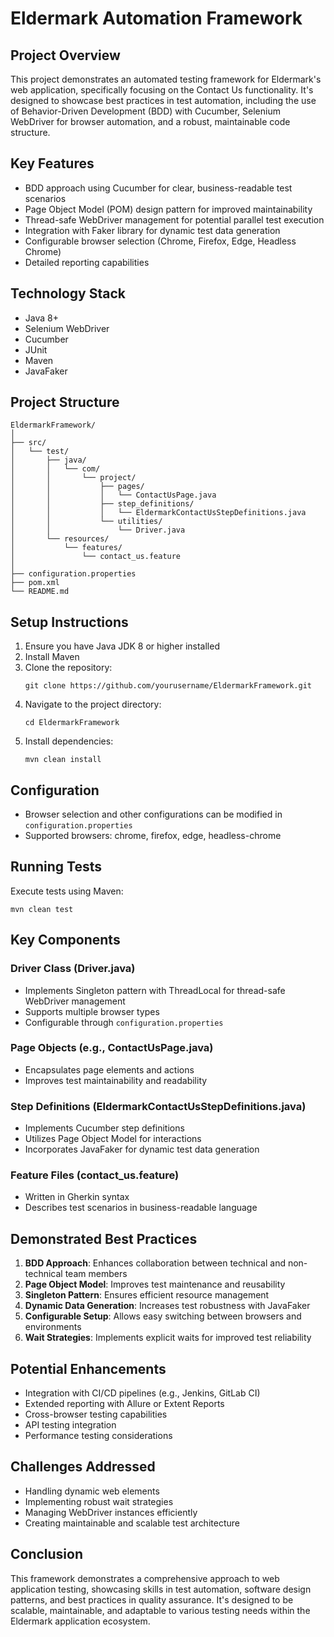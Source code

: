

# Eldermark Automation Framework

## Project Overview
This project demonstrates an automated testing framework for Eldermark's web application, specifically focusing on the Contact Us functionality. It's designed to showcase best practices in test automation, including the use of Behavior-Driven Development (BDD) with Cucumber, Selenium WebDriver for browser automation, and a robust, maintainable code structure.

## Key Features
- BDD approach using Cucumber for clear, business-readable test scenarios
- Page Object Model (POM) design pattern for improved maintainability
- Thread-safe WebDriver management for potential parallel test execution
- Integration with Faker library for dynamic test data generation
- Configurable browser selection (Chrome, Firefox, Edge, Headless Chrome)
- Detailed reporting capabilities

## Technology Stack
- Java 8+
- Selenium WebDriver
- Cucumber
- JUnit
- Maven
- JavaFaker

## Project Structure
```
EldermarkFramework/
│
├── src/
│   └── test/
│       ├── java/
│       │   └── com/
│       │       └── project/
│       │           ├── pages/
│       │           │   └── ContactUsPage.java
│       │           ├── step_definitions/
│       │           │   └── EldermarkContactUsStepDefinitions.java
│       │           └── utilities/
│       │               └── Driver.java
│       └── resources/
│           └── features/
│               └── contact_us.feature
│
├── configuration.properties
├── pom.xml
└── README.md
```

## Setup Instructions
1. Ensure you have Java JDK 8 or higher installed
2. Install Maven
3. Clone the repository:
   ```
   git clone https://github.com/yourusername/EldermarkFramework.git

4. Navigate to the project directory:
   ```
   cd EldermarkFramework
   ```
5. Install dependencies:
   ```
   mvn clean install
   ```

## Configuration
- Browser selection and other configurations can be modified in `configuration.properties`
- Supported browsers: chrome, firefox, edge, headless-chrome

## Running Tests
Execute tests using Maven:
```
mvn clean test
```

## Key Components

### Driver Class (Driver.java)
- Implements Singleton pattern with ThreadLocal for thread-safe WebDriver management
- Supports multiple browser types
- Configurable through `configuration.properties`

### Page Objects (e.g., ContactUsPage.java)
- Encapsulates page elements and actions
- Improves test maintainability and readability

### Step Definitions (EldermarkContactUsStepDefinitions.java)
- Implements Cucumber step definitions
- Utilizes Page Object Model for interactions
- Incorporates JavaFaker for dynamic test data generation

### Feature Files (contact_us.feature)
- Written in Gherkin syntax
- Describes test scenarios in business-readable language

## Demonstrated Best Practices
1. **BDD Approach**: Enhances collaboration between technical and non-technical team members
2. **Page Object Model**: Improves test maintenance and reusability
3. **Singleton Pattern**: Ensures efficient resource management
4. **Dynamic Data Generation**: Increases test robustness with JavaFaker
5. **Configurable Setup**: Allows easy switching between browsers and environments
6. **Wait Strategies**: Implements explicit waits for improved test reliability

## Potential Enhancements
- Integration with CI/CD pipelines (e.g., Jenkins, GitLab CI)
- Extended reporting with Allure or Extent Reports
- Cross-browser testing capabilities
- API testing integration
- Performance testing considerations

## Challenges Addressed
- Handling dynamic web elements
- Implementing robust wait strategies
- Managing WebDriver instances efficiently
- Creating maintainable and scalable test architecture

## Conclusion
This framework demonstrates a comprehensive approach to web application testing, showcasing skills in test automation, software design patterns, and best practices in quality assurance. It's designed to be scalable, maintainable, and adaptable to various testing needs within the Eldermark application ecosystem.

